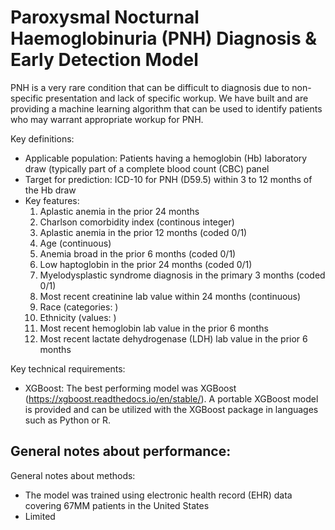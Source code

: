 # Paroxysmal Nocturnal Haemoglobinuria (PNH) Diagnosis & Early Detection Model

PNH is a very rare condition that can be difficult to diagnosis due to non-specific presentation and lack of specific workup.  We have built and are providing a machine learning algorithm that can be used to identify patients who may warrant appropriate workup for PNH.

Key definitions:
- Applicable population:  Patients having a hemoglobin (Hb) laboratory draw (typically part of a complete blood count (CBC) panel
- Target for prediction: ICD-10 for PNH (D59.5) within 3 to 12 months of the Hb draw
- Key features:
  <ol type="1">
     <li>Aplastic anemia in the prior 24 months</li>
     <li>Charlson comorbidity index (continous integer)</li>
     <li>Aplastic anemia in the prior 12 months (coded 0/1)</li>
     <li>Age (continuous)</li>
     <li>Anemia broad in the prior 6 months (coded 0/1)</li>
     <li>Low haptoglobin in the prior 24 months (coded 0/1)</li>
     <li>Myelodysplastic syndrome diagnosis in the primary 3 months (coded 0/1)</li>
     <li>Most recent creatinine lab value within 24 months (continuous)</li>
     <li>Race (categories: )</li>
     <li>Ethnicity (values: )</li>
     <li>Most recent hemoglobin lab value in the prior 6 months</li>
     <li>Most recent lactate dehydrogenase (LDH) lab value in the prior 6 months</li>
  </ol>

Key technical requirements:
- XGBoost:  The best performing model was XGBoost (https://xgboost.readthedocs.io/en/stable/).  A portable XGBoost model is provided and can be utilized with the XGBoost package in languages such as Python or R.

General notes about performance:
- 

General notes about methods:
- The model was trained using electronic health record (EHR) data covering 67MM patients in the United States
- Limited 
